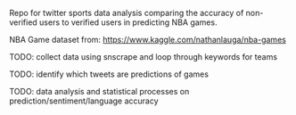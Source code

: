 Repo for twitter sports data analysis comparing the accuracy of non-verified users to verified users in predicting NBA games.

NBA Game dataset from: https://www.kaggle.com/nathanlauga/nba-games

TODO: collect data using snscrape and loop through keywords for teams

TODO: identify which tweets are predictions of games

TODO: data analysis and statistical processes on prediction/sentiment/language accuracy 